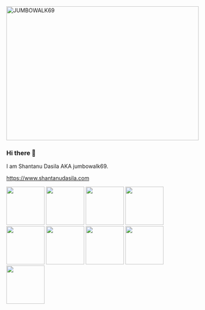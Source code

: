 <img src="https://github.com/jumbowalk69/jumbowalk69/assets/84855760/51a35888-5a9a-44e6-b14b-01340bee3014" alt="JUMBOWALK69" height="350" width="100%">

### Hi there 👋

<!--
**jumbowalk69/jumbowalk69** is a ✨ _special_ ✨ repository because its `README.md` (this file) appears on your GitHub profile.

Here are some ideas to get you started:

- 🔭 I’m currently working on ...
- 🌱 I’m currently learning ...
- 👯 I’m looking to collaborate on ...
- 🤔 I’m looking for help with ...
- 💬 Ask me about ...
- 📫 How to reach me: ...
- 😄 Pronouns: ...
- ⚡ Fun fact: ...
-->
> 
I am Shantanu Dasila AKA jumbowalk69.
> 
<https://www.shantanudasila.com>
<div style="float: left;">
  <img src="https://img.icons8.com/color/144/null/html-5--v1.png" width="100" height="100"/>
  <img src="https://img.icons8.com/color/144/null/css3.png" width="100" height="100"/>
  <img src="https://img.icons8.com/color/144/null/javascript--v1.png" width="100" height="100"/>
  <img src="https://img.icons8.com/color/144/null/sass.png" width="100" height="100"/>
  <img src="https://img.icons8.com/officel/144/php-logo.png" width="100" height="100"/>
  <img src="https://img.icons8.com/fluency/144/mysql-logo.png" width="100" height="100"/>
  <img src="https://img.icons8.com/ios-glyphs/144/null/react.png" width="100" height="100"/>
  <img src="https://img.icons8.com/fluency/144/null/node-js.png" width="100" height="100"/>
  <img src="https://img.icons8.com/color/144/python--v1.png" width="100" height="100"/>
</div>
